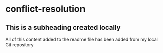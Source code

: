 # conflict-resolution
## This is a subheading created locally
All of this content added to the readme file has been added from my local Git repository